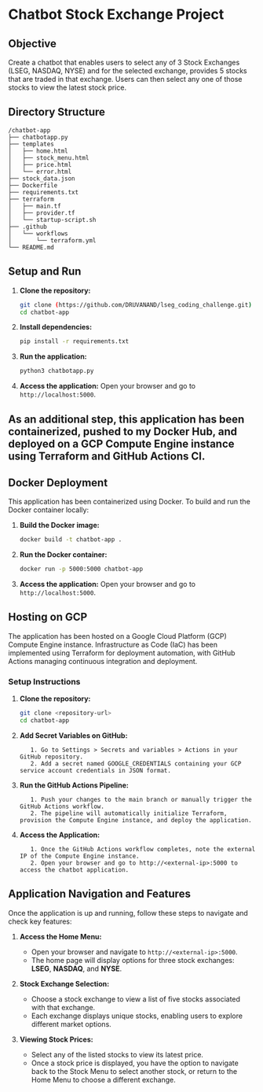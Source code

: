 # Chatbot Stock Exchange Project

## Objective
Create a chatbot that enables users to select any of 3 Stock Exchanges (LSEG, NASDAQ, NYSE) and for the selected exchange, provides 5 stocks that are traded in that exchange. Users can then select any one of those stocks to view the latest stock price.

## Directory Structure
```
/chatbot-app
├── chatbotapp.py
├── templates
│   ├── home.html
│   ├── stock_menu.html
│   ├── price.html
│   └── error.html
├── stock_data.json
├── Dockerfile
├── requirements.txt
├── terraform
│   ├── main.tf
│   ├── provider.tf
│   └── startup-script.sh
├── .github
│   └── workflows
│       └── terraform.yml
└── README.md
```

## Setup and Run
1. **Clone the repository:**
   ```sh
   git clone (https://github.com/DRUVANAND/lseg_coding_challenge.git)
   cd chatbot-app
   ```

2. **Install dependencies:**
   ```sh
   pip install -r requirements.txt
   ```

3. **Run the application:**
   ```sh
   python3 chatbotapp.py
   ```

4. **Access the application:** Open your browser and go to `http://localhost:5000`.

## As an additional step, this application has been containerized, pushed to my Docker Hub, and deployed on a GCP Compute Engine instance using Terraform and GitHub Actions CI.

## Docker Deployment
This application has been containerized using Docker. To build and run the Docker container locally:

1. **Build the Docker image:**
   ```sh
   docker build -t chatbot-app .
   ```

2. **Run the Docker container:**
   ```sh
   docker run -p 5000:5000 chatbot-app
   ```

3. **Access the application:** Open your browser and go to `http://localhost:5000`.


## Hosting on GCP
The application has been hosted on a Google Cloud Platform (GCP) Compute Engine instance. Infrastructure as Code (IaC) has been implemented using Terraform for deployment automation, with GitHub Actions managing continuous integration and deployment.

### Setup Instructions

1. **Clone the repository:**
   ```sh
   git clone <repository-url>
   cd chatbot-app
   ```
2. **Add Secret Variables on GitHub:**
   ```
      1. Go to Settings > Secrets and variables > Actions in your GitHub repository.
      2. Add a secret named GOOGLE_CREDENTIALS containing your GCP service account credentials in JSON format.
   ```
3. **Run the GitHub Actions Pipeline:**
   ```
      1. Push your changes to the main branch or manually trigger the GitHub Actions workflow.
      2. The pipeline will automatically initialize Terraform, provision the Compute Engine instance, and deploy the application.
   ```
2. **Access the Application:**
   ```
      1. Once the GitHub Actions workflow completes, note the external IP of the Compute Engine instance.
      2. Open your browser and go to http://<external-ip>:5000 to access the chatbot application.
   ```

## Application Navigation and Features

Once the application is up and running, follow these steps to navigate and check key features:

1. **Access the Home Menu:**
   - Open your browser and navigate to `http://<external-ip>:5000`.
   - The home page will display options for three stock exchanges: **LSEG**, **NASDAQ**, and **NYSE**.

2. **Stock Exchange Selection:**
   - Choose a stock exchange to view a list of five stocks associated with that exchange.
   - Each exchange displays unique stocks, enabling users to explore different market options.

3. **Viewing Stock Prices:**
   - Select any of the listed stocks to view its latest price.
   - Once a stock price is displayed, you have the option to navigate back to the Stock Menu to select another stock, or return to the Home Menu to choose a different exchange.
